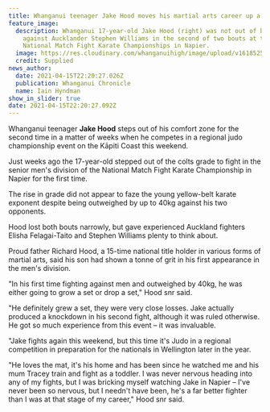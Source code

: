 ```yaml
---
title: Whanganui teenager Jake Hood moves his martial arts career up a notch
feature_image:
  description: Whanganui 17-year-old Jake Hood (right) was not out of his depth
    against Aucklander Stephen Williams in the second of two bouts at the
    National Match Fight Karate Championships in Napier.
  image: https://res.cloudinary.com/whanganuihigh/image/upload/v1618525260/News/Jake_Hood._Chron_16.4.21.jpg
  credit: Supplied
news_author:
  date: 2021-04-15T22:20:27.026Z
  publication: Whanganui Chronicle
  name: Iain Hyndman
show_in_slider: true
date: 2021-04-15T22:20:27.092Z
---
```

Whanganui teenager **Jake Hood** steps out of his comfort zone for the second time in a matter of weeks when he competes in a regional judo championship event on the Kāpiti Coast this weekend.

Just weeks ago the 17-year-old stepped out of the colts grade to fight in the senior men's division of the National Match Fight Karate Championship in Napier for the first time.

The rise in grade did not appear to faze the young yellow-belt karate exponent despite being outweighed by up to 40kg against his two opponents.

Hood lost both bouts narrowly, but gave experienced Auckland fighters Elisha Felagai-Taito and Stephen Williams plenty to think about.

Proud father Richard Hood, a 15-time national title holder in various forms of martial arts, said his son had shown a tonne of grit in his first appearance in the men's division.

"In his first time fighting against men and outweighed by 40kg, he was either going to grow a set or drop a set," Hood snr said.

"He definitely grew a set, they were very close losses. Jake actually produced a knockdown in his second fight, although it was ruled otherwise. He got so much experience from this event – it was invaluable.

"Jake fights again this weekend, but this time it's Judo in a regional competition in preparation for the nationals in Wellington later in the year.

"He loves the mat, it's his home and has been since he watched me and his mum Tracey train and fight as a toddler. I was never nervous heading into any of my fights, but I was bricking myself watching Jake in Napier – I've never been so nervous, but I needn't have been, he's a far better fighter than I was at that stage of my career," Hood snr said.